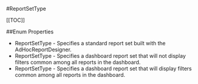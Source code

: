 #ReportSetType

[[TOC]]

##Enum Properties 

* ReportSetType -  Specifies a standard report set built with the AdHocReportDesigner. 
* ReportSetType -  Specifies a dashboard report set that will not display filters common among all reports in the dashboard. 
* ReportSetType -  Specifies a dashboard report set that will display filters common among all reports in the dashboard. 